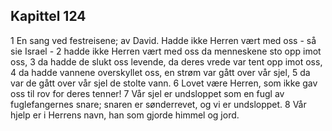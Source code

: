 ## Kapittel 124

1 En sang ved festreisene; av David. Hadde ikke Herren vært med oss - så sie Israel -
2 hadde ikke Herren vært med oss da menneskene sto opp imot oss,
3 da hadde de slukt oss levende, da deres vrede var tent opp imot oss,
4 da hadde vannene overskyllet oss, en strøm var gått over vår sjel,
5 da var de gått over vår sjel de stolte vann.
6 Lovet være Herren, som ikke gav oss til rov for deres tenner!
7 Vår sjel er undsloppet som en fugl av fuglefangernes snare; snaren er sønderrevet, og vi er undsloppet.
8 Vår hjelp er i Herrens navn, han som gjorde himmel og jord.
